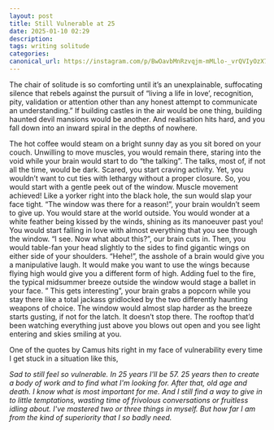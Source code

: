 ```yaml
---
layout: post
title: Still Vulnerable at 25
date: 2025-01-10 02:29
description:
tags: writing solitude
categories:
canonical_url: https://instagram.com/p/BwOavbMnRzvqjm-mMLlo-_vrQVIyOzX7xqG7Tw0/
---
```


The chair of solitude is so comforting until it’s an unexplainable, suffocating silence that rebels against the pursuit of “living a life in love’, recognition, pity, validation or attention other than any honest attempt to communicate an understanding.” If building castles in the air would be one thing, building haunted devil mansions would be another. And realisation hits hard, and you fall down into an inward spiral in the depths of nowhere.

The hot coffee would steam on a bright sunny day as you sit bored on your couch. Unwilling to move muscles, you would remain there, staring into the void while your brain would start to do “the talking”. The talks, most of, if not all the time, would be dark. Scared, you start craving activity. Yet, you wouldn’t want to cut ties with lethargy without a proper closure. So, you would start with a gentle peek out of the window. Muscle movement achieved! Like a yorker right into the black hole, the sun would slap your face tight. “The window was there for a reason!”, your brain wouldn’t seem to give up. You would stare at the world outside. You would wonder at a white feather being kissed by the winds, shining as its manoeuver past you! You would start falling in love with almost everything that you see through the window. “I see. Now what about this?”, our brain cuts in. Then, you would table-fan your head slightly to the sides to find gigantic wings on either side of your shoulders. “Hehe!”, the asshole of a brain would give you a manipulative laugh. It would make you want to use the wings because flying high would give you a different form of high. Adding fuel to the fire, the typical midsummer breeze outside the window would stage a ballet in your face. ” This gets interesting”, your brain grabs a popcorn while you stay there like a total jackass gridlocked by the two differently haunting weapons of choice. The window would almost slap harder as the breeze starts gusting, if not for the latch. It doesn’t stop there. The rooftop that’d been watching everything just above you blows out open and you see light entering and skies smiling at you.

One of the quotes by Camus hits right in my face of vulnerability every time I get stuck in a situation like this,

*Sad to still feel so vulnerable. In 25 years I'll be 57. 25 years then to create a body of work and to find what I'm looking for. After that, old age and death. I know what is most important for me. And I still find a way to give in to little temptations, wasting time of frivolous conversations or fruitless idling about. I've mastered two or three things in myself. But how far I am from the kind of superiority that I so badly need.*
